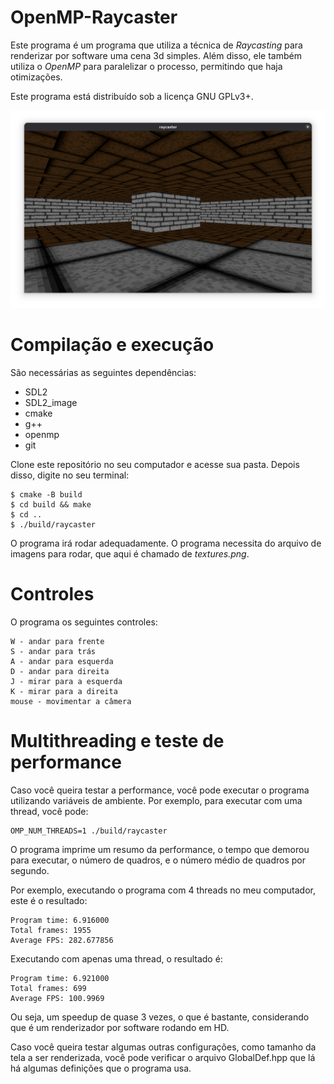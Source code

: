 # OpenMP-Raycaster

Este programa é um programa que utiliza a técnica de *Raycasting* para
renderizar por software uma cena 3d simples. Além disso, ele também utiliza o
*OpenMP* para paralelizar o processo, permitindo que haja otimizações.

Este programa está distribuído sob a licença GNU GPLv3+.

![](screenshot.png)

# Compilação e execução

São necessárias as seguintes dependências:
- SDL2
- SDL2\_image
- cmake
- g++
- openmp
- git

Clone este repositório no seu computador e acesse sua pasta. Depois disso,
digite no seu terminal:

```
$ cmake -B build
$ cd build && make
$ cd ..
$ ./build/raycaster
```

O programa irá rodar adequadamente. O programa necessita do arquivo de imagens
para rodar, que aqui é chamado de *textures.png*.

# Controles

O programa os seguintes controles:

```
W - andar para frente
S - andar para trás
A - andar para esquerda
D - andar para direita
J - mirar para a esquerda
K - mirar para a direita
mouse - movimentar a câmera
```

# Multithreading e teste de performance

Caso você queira testar a performance, você pode executar o programa
utilizando variáveis de ambiente. Por exemplo, para executar com
uma thread, você pode:

```
OMP_NUM_THREADS=1 ./build/raycaster
```

O programa imprime um resumo da performance, o tempo que demorou
para executar, o número de quadros, e o número médio de quadros
por segundo.

Por exemplo, executando o programa com 4 threads no meu computador,
este é o resultado:
```
Program time: 6.916000
Total frames: 1955
Average FPS: 282.677856
```

Executando com apenas uma thread, o resultado é:
```
Program time: 6.921000
Total frames: 699
Average FPS: 100.9969
```

Ou seja, um speedup de quase 3 vezes, o que é bastante, considerando
que é um renderizador por software rodando em HD.

Caso você queira testar algumas outras configurações, como tamanho da
tela a ser renderizada, você pode verificar o arquivo GlobalDef.hpp
que lá há algumas definições que o programa usa. 
